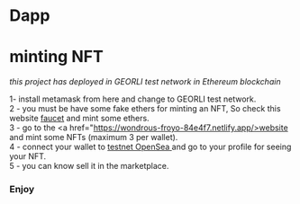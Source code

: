 # Dapp
<h1> minting NFT </h1>

<i>this project has deployed in GEORLI test network in Ethereum blockchain</i> <br>

1- install metamask from <a hred="https://chrome.google.com/webstore/detail/metamask/nkbihfbeogaeaoehlefnkodbefgpgknn"> here </a> and change to GEORLI test network.<br>
2 - you must be have some fake ethers for minting an NFT, So check this website <a href="https://goerli-faucet.pk910.de/"> faucet</a> and mint some ethers. <br>
3 - go to the <a href="https://wondrous-froyo-84e4f7.netlify.app/>website</a> and mint some NFTs (maximum 3 per wallet). <br>
4 - connect your wallet to <a href="https://testnets.opensea.io/"> testnet OpenSea </a> and go to your profile for seeing your NFT. <br>
5 - you can know sell it in the marketplace. 

<h3>Enjoy</h3>




